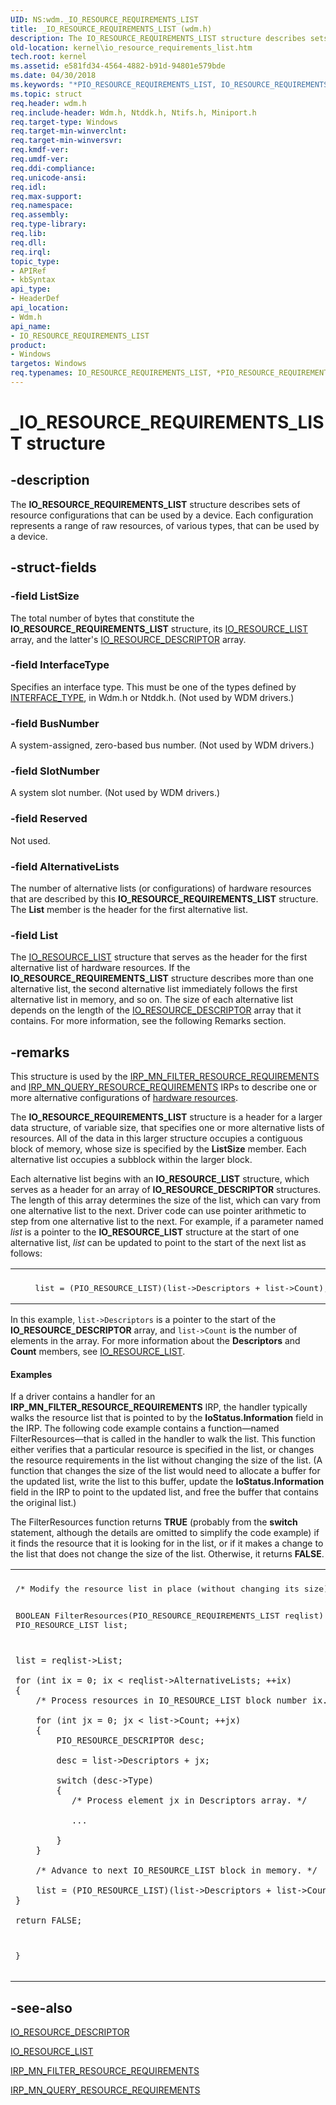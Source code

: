 ```yaml
---
UID: NS:wdm._IO_RESOURCE_REQUIREMENTS_LIST
title: _IO_RESOURCE_REQUIREMENTS_LIST (wdm.h)
description: The IO_RESOURCE_REQUIREMENTS_LIST structure describes sets of resource configurations that can be used by a device. Each configuration represents a range of raw resources, of various types, that can be used by a device.
old-location: kernel\io_resource_requirements_list.htm
tech.root: kernel
ms.assetid: e581fd34-4564-4882-b91d-94801e579bde
ms.date: 04/30/2018
ms.keywords: "*PIO_RESOURCE_REQUIREMENTS_LIST, IO_RESOURCE_REQUIREMENTS_LIST, IO_RESOURCE_REQUIREMENTS_LIST structure [Kernel-Mode Driver Architecture], PIO_RESOURCE_REQUIREMENTS_LIST, PIO_RESOURCE_REQUIREMENTS_LIST structure pointer [Kernel-Mode Driver Architecture], _IO_RESOURCE_REQUIREMENTS_LIST, kernel.io_resource_requirements_list, kstruct_b_3a1f163a-5841-4284-9ee7-c0999e1a9bbc.xml, wdm/IO_RESOURCE_REQUIREMENTS_LIST, wdm/PIO_RESOURCE_REQUIREMENTS_LIST"
ms.topic: struct
req.header: wdm.h
req.include-header: Wdm.h, Ntddk.h, Ntifs.h, Miniport.h
req.target-type: Windows
req.target-min-winverclnt: 
req.target-min-winversvr: 
req.kmdf-ver: 
req.umdf-ver: 
req.ddi-compliance: 
req.unicode-ansi: 
req.idl: 
req.max-support: 
req.namespace: 
req.assembly: 
req.type-library: 
req.lib: 
req.dll: 
req.irql: 
topic_type:
- APIRef
- kbSyntax
api_type:
- HeaderDef
api_location:
- Wdm.h
api_name:
- IO_RESOURCE_REQUIREMENTS_LIST
product:
- Windows
targetos: Windows
req.typenames: IO_RESOURCE_REQUIREMENTS_LIST, *PIO_RESOURCE_REQUIREMENTS_LIST
---
```


# _IO_RESOURCE_REQUIREMENTS_LIST structure


## -description


The <b>IO_RESOURCE_REQUIREMENTS_LIST</b> structure describes sets of resource configurations that can be used by a device. Each configuration represents a range of raw resources, of various types, that can be used by a device.


## -struct-fields




### -field ListSize

The total number of bytes that constitute the <b>IO_RESOURCE_REQUIREMENTS_LIST</b> structure, its <a href="https://msdn.microsoft.com/library/windows/hardware/ff550600">IO_RESOURCE_LIST</a> array, and the latter's <a href="https://msdn.microsoft.com/03e3a656-c691-4aff-bcc8-4e0bc8390fd7">IO_RESOURCE_DESCRIPTOR</a> array.


### -field InterfaceType

Specifies an interface type. This must be one of the types defined by <a href="https://msdn.microsoft.com/library/windows/hardware/ff547839">INTERFACE_TYPE</a>, in Wdm.h or Ntddk.h. (Not used by WDM drivers.)


### -field BusNumber

A system-assigned, zero-based bus number. (Not used by WDM drivers.)


### -field SlotNumber

A system slot number. (Not used by WDM drivers.)


### -field Reserved

Not used.
                    


### -field AlternativeLists

The number of alternative lists (or configurations) of hardware resources that are described by this <b>IO_RESOURCE_REQUIREMENTS_LIST</b> structure. The <b>List</b> member is the header for the first alternative list.


### -field List

The <a href="https://msdn.microsoft.com/library/windows/hardware/ff550600">IO_RESOURCE_LIST</a> structure that serves as the header for the first alternative list of hardware resources. If the <b>IO_RESOURCE_REQUIREMENTS_LIST</b> structure describes more than one alternative list, the second alternative list immediately follows the first alternative list in memory, and so on. The size of each alternative list depends on the length of the <a href="https://msdn.microsoft.com/03e3a656-c691-4aff-bcc8-4e0bc8390fd7">IO_RESOURCE_DESCRIPTOR</a> array that it contains. For more information, see the following Remarks section.


## -remarks



This structure is used by the <a href="https://msdn.microsoft.com/library/windows/hardware/ff550874">IRP_MN_FILTER_RESOURCE_REQUIREMENTS</a> and <a href="https://msdn.microsoft.com/library/windows/hardware/ff551715">IRP_MN_QUERY_RESOURCE_REQUIREMENTS</a> IRPs to describe one or more alternative configurations of <a href="https://msdn.microsoft.com/library/windows/hardware/ff547012">hardware resources</a>.

The <b>IO_RESOURCE_REQUIREMENTS_LIST</b> structure is a header for a larger data structure, of variable size, that specifies one or more alternative lists of resources. All of the data in this larger structure occupies a contiguous block of memory, whose size is specified by the <b>ListSize</b> member. Each alternative list occupies a subblock within the larger block.

Each alternative list begins with an <b>IO_RESOURCE_LIST</b> structure, which serves as a header for an array of <b>IO_RESOURCE_DESCRIPTOR</b> structures. The length of this array determines the size of the list, which can vary from one alternative list to the next. Driver code can use pointer arithmetic to step from one alternative list to the next. For example, if a parameter named <i>list</i> is a pointer to the <b>IO_RESOURCE_LIST</b> structure at the start of one alternative list, <i>list</i> can be updated to point to the start of the next list as follows:

<div class="code"><span codelanguage=""><table>
<tr>
<th></th>
</tr>
<tr>
<td>
<pre>    list = (PIO_RESOURCE_LIST)(list->Descriptors + list->Count);</pre>
</td>
</tr>
</table></span></div>
In this example, <code>list->Descriptors</code> is a pointer to the start of the <b>IO_RESOURCE_DESCRIPTOR</b> array, and <code>list->Count</code> is the number of elements in the array. For more information about the <b>Descriptors</b> and <b>Count</b> members, see <a href="https://msdn.microsoft.com/library/windows/hardware/ff550600">IO_RESOURCE_LIST</a>.


#### Examples

If a driver contains a handler for an <b>IRP_MN_FILTER_RESOURCE_REQUIREMENTS</b> IRP, the handler typically walks the resource list that is pointed to by the <b>IoStatus.Information</b> field in the IRP. The following code example contains a function—named FilterResources—that is called in the handler to walk the list. This function either verifies that a particular resource is specified in the list, or changes the resource requirements in the list without changing the size of the list. (A function that changes the size of the list would need to allocate a buffer for the updated list, write the list to this buffer, update the <b>IoStatus.Information</b> field in the IRP to point to the updated list, and free the buffer that contains the original list.)

The FilterResources function returns <b>TRUE</b> (probably from the <b>switch</b> statement, although the details are omitted to simplify the code example) if it finds the resource that it is looking for in the list, or if it makes a change to the list that does not change the size of the list. Otherwise, it returns <b>FALSE</b>.

<div class="code"><span codelanguage=""><table>
<tr>
<th></th>
</tr>
<tr>
<td>
<pre>/* Modify the resource list in place (without changing its size). */

BOOLEAN FilterResources(PIO_RESOURCE_REQUIREMENTS_LIST reqlist)
{
    PIO_RESOURCE_LIST list;

    list = reqlist->List;

    for (int ix = 0; ix < reqlist->AlternativeLists; ++ix)
    {
        /* Process resources in IO_RESOURCE_LIST block number ix. */

        for (int jx = 0; jx < list->Count; ++jx)
        {
            PIO_RESOURCE_DESCRIPTOR desc; 

            desc = list->Descriptors + jx;

            switch (desc->Type)
            {
               /* Process element jx in Descriptors array. */

               ...

            }
        }

        /* Advance to next IO_RESOURCE_LIST block in memory. */

        list = (PIO_RESOURCE_LIST)(list->Descriptors + list->Count);
    }

    return FALSE;
}</pre>
</td>
</tr>
</table></span></div>



## -see-also




<a href="https://msdn.microsoft.com/03e3a656-c691-4aff-bcc8-4e0bc8390fd7">IO_RESOURCE_DESCRIPTOR</a>



<a href="https://msdn.microsoft.com/library/windows/hardware/ff550600">IO_RESOURCE_LIST</a>



<a href="https://msdn.microsoft.com/library/windows/hardware/ff550874">IRP_MN_FILTER_RESOURCE_REQUIREMENTS</a>



<a href="https://msdn.microsoft.com/library/windows/hardware/ff551715">IRP_MN_QUERY_RESOURCE_REQUIREMENTS</a>
 

 

